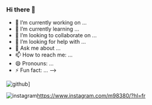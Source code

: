 ### Hi there 👋


- 🔭 I’m currently working on ...
- 🌱 I’m currently learning ...
- 👯 I’m looking to collaborate on ...
- 🤔 I’m looking for help with ...
- 💬 Ask me about ...
- 📫 How to reach me: ...
- 😄 Pronouns: ...
- ⚡ Fun fact: ...
-->

![github](https://img.shields.io/badge/GitHub-000000?style=for-the-badge&logo=GitHub&logoColor=white)]

<a>![instagram](https://img.shields.io/badge/Instagram-E4405F?style=for-the-badge&logo=Instagram&logoColor=white)https://www.instagram.com/m98380/?hl=fr</a>

